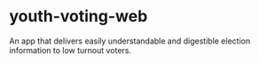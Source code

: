 youth-voting-web
================

An app that delivers easily understandable and digestible election information to low turnout voters.
